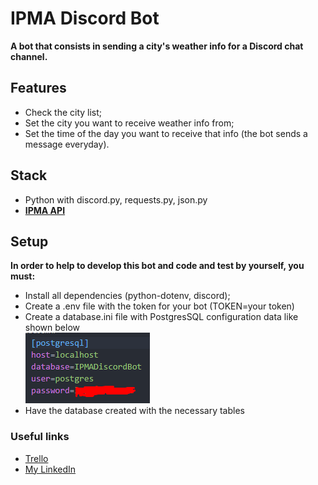 # IPMA Discord Bot

**A bot that consists in sending a city's weather info for a Discord chat channel.**

## Features

- Check the city list;
- Set the city you want to receive weather info from;
- Set the time of the day you want to receive that info (the bot sends a message everyday).

## Stack

- Python with discord.py, requests.py, json.py
- **[IPMA API](https://api.ipma.pt/)**

## Setup

**In order to help to develop this bot and code and test by yourself, you must:**

- Install all dependencies (python-dotenv, discord);
- Create a .env file with the token for your bot (TOKEN=your token)
- Create a database.ini file with PostgresSQL configuration data like shown below  
  ![Database.ini](readmeimages/databaseinistuff.png)
- Have the database created with the necessary tables

### Useful links

- [Trello](https://trello.com/b/caa0Op4o/ipma-discord-bot)
- [My LinkedIn](https://www.linkedin.com/in/duarteribeiromelo/)
